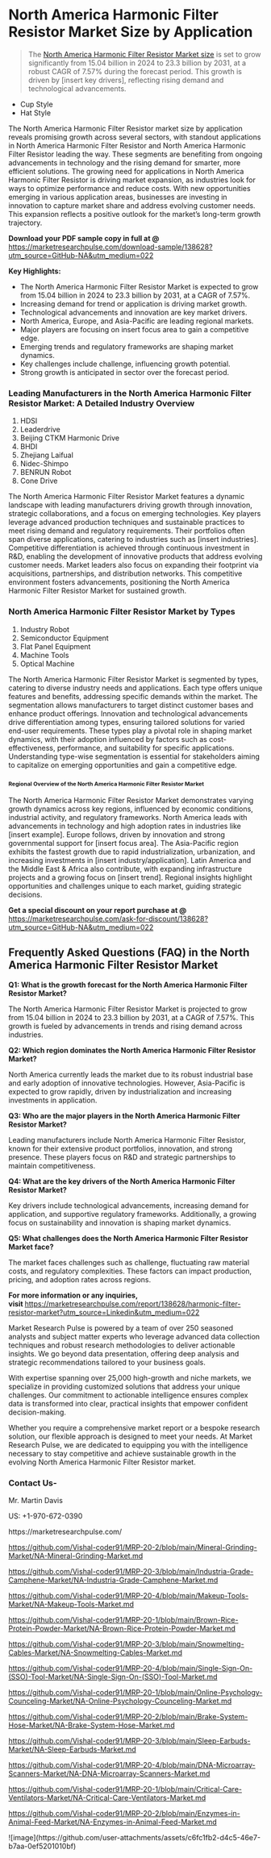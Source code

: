 <h1>North America Harmonic Filter Resistor Market&nbsp;Size by Application</h1><blockquote><p>The <a href="https://marketresearchpulse.com/download-sample/138628?utm_source=GitHub-NA&amp;utm_medium=022">North America Harmonic Filter Resistor Market size</a> is set to grow significantly from 15.04 billion in 2024 to 23.3 billion by 2031, at a robust CAGR of 7.57% during the forecast period. This growth is driven by [insert key drivers], reflecting rising demand and technological advancements.</p></blockquote><ul><li>Cup Style<li> Hat Style</li></ul><p>The North America Harmonic Filter Resistor market size by application reveals promising growth across several sectors, with standout applications in North America Harmonic Filter Resistor and North America Harmonic Filter Resistor leading the way. These segments are benefiting from ongoing advancements in technology and the rising demand for smarter, more efficient solutions. The growing need for applications in North America Harmonic Filter Resistor is driving market expansion, as industries look for ways to optimize performance and reduce costs. With new opportunities emerging in various application areas, businesses are investing in innovation to capture market share and address evolving customer needs. This expansion reflects a positive outlook for the market’s long-term growth trajectory.</p><p><strong>Download your PDF sample copy in full at @ </strong><a href="https://marketresearchpulse.com/download-sample/138628?utm_source=GitHub-NA&amp;utm_medium=022">https://marketresearchpulse.com/download-sample/138628?utm_source=GitHub-NA&amp;utm_medium=022</a></p><p><strong>Key Highlights: </strong></p><ul><li>The North America Harmonic Filter Resistor Market is expected to grow from 15.04 billion in 2024 to 23.3 billion by 2031, at a CAGR of 7.57%.</li><li>Increasing demand for trend or application is driving market growth.</li><li>Technological advancements and innovation are key market drivers.</li><li>North America, Europe, and Asia-Pacific are leading regional markets.</li><li>Major players are focusing on insert focus area to gain a competitive edge.</li><li>Emerging trends and regulatory frameworks are shaping market dynamics.</li><li>Key challenges include challenge, influencing growth potential.</li><li>Strong growth is anticipated in sector over the forecast period.</li></ul><h3>Leading Manufacturers in the North America Harmonic Filter Resistor Market: A Detailed Industry Overview</h3><ol><li>HDSI</li><li>Leaderdrive</li><li>Beijing CTKM Harmonic Drive</li><li>BHDI</li><li>Zhejiang Laifual</li><li>Nidec-Shimpo</li><li>BENRUN Robot</li><li>Cone Drive</li></ol><div class="flex max-w-full flex-col flex-grow"><div class="min-h-8 text-message flex w-full flex-col items-end gap-2 whitespace-normal break-words [.text-message+&amp;]:mt-5" dir="auto" data-message-author-role="assistant" data-message-id="fd8432e4-4910-450d-b182-61b7bfb0a01f" data-message-model-slug="gpt-4o"><div class="flex w-full flex-col gap-1 empty:hidden first:pt-[3px]"><div class="markdown prose w-full break-words dark:prose-invert light"><p>The North America Harmonic Filter Resistor Market features a dynamic landscape with leading manufacturers driving growth through innovation, strategic collaborations, and a focus on emerging technologies. Key players leverage advanced production techniques and sustainable practices to meet rising demand and regulatory requirements. Their portfolios often span diverse applications, catering to industries such as [insert industries]. Competitive differentiation is achieved through continuous investment in R&amp;D, enabling the development of innovative products that address evolving customer needs. Market leaders also focus on expanding their footprint via acquisitions, partnerships, and distribution networks. This competitive environment fosters advancements, positioning the North America Harmonic Filter Resistor Market for sustained growth.</p></div></div></div></div><h3>North America Harmonic Filter Resistor Market by Types</h3><ol><li>Industry Robot<li> Semiconductor Equipment<li> Flat Panel Equipment<li> Machine Tools<li> Optical Machine</li></ol><div class="flex max-w-full flex-col flex-grow"><div class="min-h-8 text-message flex w-full flex-col items-end gap-2 whitespace-normal break-words [.text-message+&amp;]:mt-5" dir="auto" data-message-author-role="assistant" data-message-id="084470be-0bb7-4664-bddf-5156b4f41249" data-message-model-slug="gpt-4o-mini"><div class="flex w-full flex-col gap-1 empty:hidden first:pt-[3px]"><div class="markdown prose w-full break-words dark:prose-invert light"><p>The North America Harmonic Filter Resistor Market is segmented by types, catering to diverse industry needs and applications. Each type offers unique features and benefits, addressing specific demands within the market. The segmentation allows manufacturers to target distinct customer bases and enhance product offerings. Innovation and technological advancements drive differentiation among types, ensuring tailored solutions for varied end-user requirements. These types play a pivotal role in shaping market dynamics, with their adoption influenced by factors such as cost-effectiveness, performance, and suitability for specific applications. Understanding type-wise segmentation is essential for stakeholders aiming to capitalize on emerging opportunities and gain a competitive edge.</p></div></div></div></div><h3><span style="font-size: 11px;">Regional Overview of the North America Harmonic Filter Resistor Market</span></h3><div class="flex max-w-full flex-col flex-grow"><div class="min-h-8 text-message flex w-full flex-col items-end gap-2 whitespace-normal break-words [.text-message+&amp;]:mt-5" dir="auto" data-message-author-role="assistant" data-message-id="e9038762-ce64-4e30-91c9-9bd413514231" data-message-model-slug="gpt-4o-mini"><div class="flex w-full flex-col gap-1 empty:hidden first:pt-[3px]"><div class="markdown prose w-full break-words dark:prose-invert light"><p>The North America Harmonic Filter Resistor Market demonstrates varying growth dynamics across key regions, influenced by economic conditions, industrial activity, and regulatory frameworks. North America leads with advancements in technology and high adoption rates in industries like [insert example]. Europe follows, driven by innovation and strong governmental support for [insert focus area]. The Asia-Pacific region exhibits the fastest growth due to rapid industrialization, urbanization, and increasing investments in [insert industry/application]. Latin America and the Middle East &amp; Africa also contribute, with expanding infrastructure projects and a growing focus on [insert trend]. Regional insights highlight opportunities and challenges unique to each market, guiding strategic decisions.</p></div></div></div></div><p><strong>Get a special discount on your report purchase at @ </strong><a href="https://marketresearchpulse.com/ask-for-discount/138628?utm_source=GitHub-NA&amp;utm_medium=022">https://marketresearchpulse.com/ask-for-discount/138628?utm_source=GitHub-NA&amp;utm_medium=022</a></p><h2>Frequently Asked Questions (FAQ) in the North America Harmonic Filter Resistor Market</h2><p><strong>Q1: What is the growth forecast for the North America Harmonic Filter Resistor Market?</strong></p><p>The North America Harmonic Filter Resistor Market is projected to grow from 15.04 billion in 2024 to 23.3 billion by 2031, at a CAGR of 7.57%. This growth is fueled by advancements in trends and rising demand across industries.</p><p><strong>Q2: Which region dominates the North America Harmonic Filter Resistor Market?</strong></p><p>North America currently leads the market due to its robust industrial base and early adoption of innovative technologies. However, Asia-Pacific is expected to grow rapidly, driven by industrialization and increasing investments in application.</p><p><strong>Q3: Who are the major players in the North America Harmonic Filter Resistor Market?</strong></p><p>Leading manufacturers include North America Harmonic Filter Resistor, known for their extensive product portfolios, innovation, and strong presence. These players focus on R&amp;D and strategic partnerships to maintain competitiveness.</p><p><strong>Q4: What are the key drivers of the North America Harmonic Filter Resistor Market?</strong></p><p>Key drivers include technological advancements, increasing demand for application, and supportive regulatory frameworks. Additionally, a growing focus on sustainability and innovation is shaping market dynamics.</p><p><strong>Q5: What challenges does the North America Harmonic Filter Resistor Market face?</strong></p><p>The market faces challenges such as challenge, fluctuating raw material costs, and regulatory complexities. These factors can impact production, pricing, and adoption rates across regions.</p><p><strong>For more information or any inquiries, visit&nbsp;</strong><a href="https://marketresearchpulse.com/report/138628/harmonic-filter-resistor-market?utm_source=Linkedin&utm_medium=022">https://marketresearchpulse.com/report/138628/harmonic-filter-resistor-market?utm_source=Linkedin&utm_medium=022</a></p><p>Market Research Pulse is powered by a team of over 250 seasoned analysts and subject matter experts who leverage advanced data collection techniques and robust research methodologies to deliver actionable insights. We go beyond data presentation, offering deep analysis and strategic recommendations tailored to your business goals.</p><p>With expertise spanning over 25,000 high-growth and niche markets, we specialize in providing customized solutions that address your unique challenges. Our commitment to actionable intelligence ensures complex data is transformed into clear, practical insights that empower confident decision-making.</p><p>Whether you require a comprehensive market report or a bespoke research solution, our flexible approach is designed to meet your needs. At Market Research Pulse, we are dedicated to equipping you with the intelligence necessary to stay competitive and achieve sustainable growth in the evolving North America Harmonic Filter Resistor market.</p><h3><strong>Contact Us-</strong></h3><p>Mr. Martin Davis</p><p>US: +1-970-672-0390</p><p>https://marketresearchpulse.com/</p><p><a href="https://github.com/Vishal-coder91/MRP-20-2/blob/main/Mineral-Grinding-Market/NA-Mineral-Grinding-Market.md">https://github.com/Vishal-coder91/MRP-20-2/blob/main/Mineral-Grinding-Market/NA-Mineral-Grinding-Market.md</a></p><p><a href="https://github.com/Vishal-coder91/MRP-20-3/blob/main/Industria-Grade-Camphene-Market/NA-Industria-Grade-Camphene-Market.md">https://github.com/Vishal-coder91/MRP-20-3/blob/main/Industria-Grade-Camphene-Market/NA-Industria-Grade-Camphene-Market.md</a></p><p><a href="https://github.com/Vishal-coder91/MRP-20-4/blob/main/Makeup-Tools-Market/NA-Makeup-Tools-Market.md">https://github.com/Vishal-coder91/MRP-20-4/blob/main/Makeup-Tools-Market/NA-Makeup-Tools-Market.md</a></p><p><a href="https://github.com/Vishal-coder91/MRP-20-1/blob/main/Brown-Rice-Protein-Powder-Market/NA-Brown-Rice-Protein-Powder-Market.md">https://github.com/Vishal-coder91/MRP-20-1/blob/main/Brown-Rice-Protein-Powder-Market/NA-Brown-Rice-Protein-Powder-Market.md</a></p><p><a href="https://github.com/Vishal-coder91/MRP-20-3/blob/main/Snowmelting-Cables-Market/NA-Snowmelting-Cables-Market.md">https://github.com/Vishal-coder91/MRP-20-3/blob/main/Snowmelting-Cables-Market/NA-Snowmelting-Cables-Market.md</a></p><p><a href="https://github.com/Vishal-coder91/MRP-20-4/blob/main/Single-Sign-On-(SSO)-Tool-Market/NA-Single-Sign-On-(SSO)-Tool-Market.md">https://github.com/Vishal-coder91/MRP-20-4/blob/main/Single-Sign-On-(SSO)-Tool-Market/NA-Single-Sign-On-(SSO)-Tool-Market.md</a></p><p><a href="https://github.com/Vishal-coder91/MRP-20-1/blob/main/Online-Psychology-Counceling-Market/NA-Online-Psychology-Counceling-Market.md">https://github.com/Vishal-coder91/MRP-20-1/blob/main/Online-Psychology-Counceling-Market/NA-Online-Psychology-Counceling-Market.md</a></p><p><a href="https://github.com/Vishal-coder91/MRP-20-2/blob/main/Brake-System-Hose-Market/NA-Brake-System-Hose-Market.md">https://github.com/Vishal-coder91/MRP-20-2/blob/main/Brake-System-Hose-Market/NA-Brake-System-Hose-Market.md</a></p><p><a href="https://github.com/Vishal-coder91/MRP-20-3/blob/main/Sleep-Earbuds-Market/NA-Sleep-Earbuds-Market.md">https://github.com/Vishal-coder91/MRP-20-3/blob/main/Sleep-Earbuds-Market/NA-Sleep-Earbuds-Market.md</a></p><p><a href="https://github.com/Vishal-coder91/MRP-20-4/blob/main/DNA-Microarray-Scanners-Market/NA-DNA-Microarray-Scanners-Market.md">https://github.com/Vishal-coder91/MRP-20-4/blob/main/DNA-Microarray-Scanners-Market/NA-DNA-Microarray-Scanners-Market.md</a></p><p><a href="https://github.com/Vishal-coder91/MRP-20-1/blob/main/Critical-Care-Ventilators-Market/NA-Critical-Care-Ventilators-Market.md">https://github.com/Vishal-coder91/MRP-20-1/blob/main/Critical-Care-Ventilators-Market/NA-Critical-Care-Ventilators-Market.md</a></p><p><a href="https://github.com/Vishal-coder91/MRP-20-2/blob/main/Enzymes-in-Animal-Feed-Market/NA-Enzymes-in-Animal-Feed-Market.md">https://github.com/Vishal-coder91/MRP-20-2/blob/main/Enzymes-in-Animal-Feed-Market/NA-Enzymes-in-Animal-Feed-Market.md</a></p>
![image](https://github.com/user-attachments/assets/c6fc1fb2-d4c5-46e7-b7aa-0ef5201010bf)
